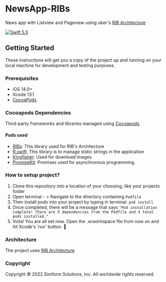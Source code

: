 # NewsApp-RIBs
News app with Listview and Pageview using uber's [RIB Architecture](https://github.com/uber/RIBs)

[![Swift 5.5](https://img.shields.io/badge/Swift-5.0-orange.svg?style=flat)](https://swift.org)


## Getting Started
These instructions will get you a copy of the project up and running on your local machine for development and testing purposes.
### Prerequisites
- iOS 14.0+
- Xcode 13.1
- [CocoaPods](http://cocoapods.org/)
### Cocoapods Dependencies
Third-party frameworks and libraries managed using [Cocoapods](http://cocoapods.org/).
#### Pods used 
- [RIBs](https://github.com/uber/RIBs): This library used for RIB's Architecture
- [R.swift](https://github.com/mac-cain13/R.swift): This library is to manage static strings in the application
- [Kingfisher](https://github.com/onevcat/Kingfisher): Used for download images
- [PromiseKit](https://github.com/mxcl/PromiseKit): Promises used for asynchronous programming.



### How to setup project?
1. Clone this repository into a location of your choosing, like your projects folder
2. Open terminal - > Navigate to  the directory containing ``Podfile``
3. Then install pods into your project by typing in terminal: ```pod install```
4. Once completed, there will be a message that says
`"Pod installation complete! There are X dependencies from the Podfile and X total pods installed."`
5. Voila! You are all set now. Open the .xcworkspace file from now on and hit Xcode's 'run' button.  🚀

### Architecture
The project uses [RIB Architecture](https://github.com/uber/RIBs)

### Copyright

Copyright © 2022 Simform Solutions, Inc. All worldwide rights reserved.
